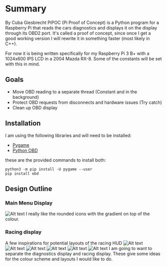 # Summary
By Cuba Giesbrecht
PiPOC (Pi Proof of Concept) is a Python program for a Raspberry Pi that reads the cars diagnostics and displays it on the display through its OBD2 port.  It's called a proof of concept, since once I get a good working version I will rewrite it in something faster (most likely in C++).

For now it is being written specifically for my Raspberry Pi 3 B+ with a 1024x600 IPS LCD in a 2004 Mazda RX-8.  Some of the constants will be set with this in mind.

## Goals
- Move OBD reading to a separate thread (Constant and in the background)
- Protect OBD requests from disconnects and hardware issues (Try catch)
- Clean up OBD display

## Installation
I am using the following libraries and will need to be installed:

- [Pygame](https://www.pygame.org)
- [Python OBD](https://python-obd.readthedocs.io/en/latest/)

these are the provided commands to install both:
```
python3 -m pip install -U pygame --user
pip install obd
```

## Design Outline

### Main Menu Display
![Alt text](images/image-2.png)
I really like the rounded icons with the gradient on top of the colour.

### Racing display
A few inspirations for potential layouts of the racing HUD
![Alt text](images/image.png)
![Alt text](images/image-1.png)
![Alt text](images/image-3.png)
![Alt text](images/image-4.png)
![Alt text](images/image-5.png)
![Alt text](images/image-6.png)
I am going to want to separate the diagnostics display and racing display.  These give some ideas for the colour scheme and layouts I would like to do.